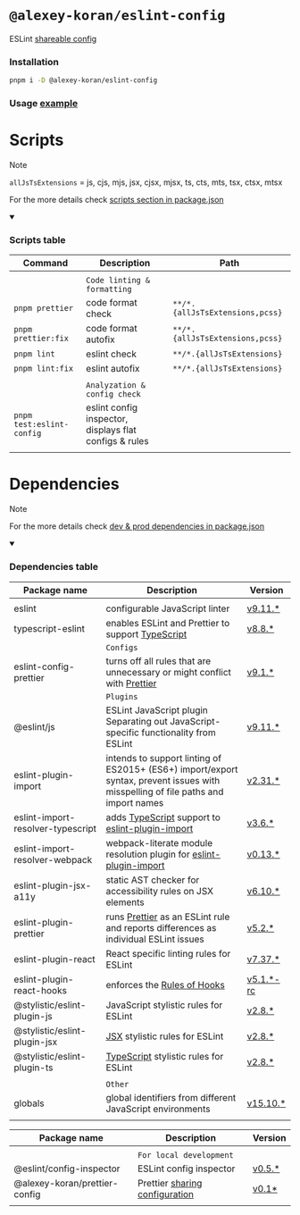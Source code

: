 # `@alexey-koran/eslint-config`

ESLint [shareable config](https://eslint.org/docs/latest/extend/shareable-configs)

### Installation

```bash
pnpm i -D @alexey-koran/eslint-config
```

### Usage [example](https://github.com/alexey-koran/react-template/blob/main/eslint.config.js)

# Scripts

> [!NOTE]
>
> `allJsTsExtensions` = js, cjs, mjs, jsx, cjsx, mjsx, ts, cts, mts, tsx, ctsx, mtsx
>
> For the more details check [scripts section in package.json](./package.json#L9)

<details open>

<summary><h3>Scripts table</h3></summary>

| Command                   | Description                                            | Path                            |
| ------------------------- | ------------------------------------------------------ | ------------------------------- |
|                           |                                                        |                                 |
|                           | `Code linting & formatting`                            |                                 |
| `pnpm prettier`           | code format check                                      | `**/*.{allJsTsExtensions,pcss}` |
| `pnpm prettier:fix`       | code format autofix                                    | `**/*.{allJsTsExtensions,pcss}` |
| `pnpm lint`               | eslint check                                           | `**/*.{allJsTsExtensions}`      |
| `pnpm lint:fix`           | eslint autofix                                         | `**/*.{allJsTsExtensions}`      |
|                           |                                                        |                                 |
|                           | `Analyzation & config check`                           |                                 |
| `pnpm test:eslint-config` | eslint config inspector, displays flat configs & rules |                                 |
|                           |                                                        |                                 |

</details>

# Dependencies

> [!NOTE]
>
> For the more details check [dev & prod dependencies in package.json](./package.json#L27)

<details open>

<summary><h3>Dependencies table</h3></summary>

| Package name                      | Description                                                                                                                             | Version                                                                   |
| --------------------------------- | --------------------------------------------------------------------------------------------------------------------------------------- | ------------------------------------------------------------------------- |
|                                   |                                                                                                                                         |                                                                           |
| eslint                            | configurable JavaScript linter                                                                                                          | [v9.11.\*](https://eslint.org/)                                           |
| typescript-eslint                 | enables ESLint and Prettier to support [TypeScript](https://www.typescriptlang.org/)                                                    | [v8.8.\*](https://typescript-eslint.io/)                                  |
|                                   | `Configs`                                                                                                                               |                                                                           |
| eslint-config-prettier            | turns off all rules that are unnecessary or might conflict with [Prettier](https://github.com/prettier/prettier)                        | [v9.1.\*](https://github.com/prettier/eslint-config-prettier)             |
|                                   | `Plugins`                                                                                                                               |                                                                           |
| @eslint/js                        | ESLint JavaScript plugin Separating out JavaScript-specific functionality from ESLint                                                   | [v9.11.\*](https://www.npmjs.com/package/@eslint/js)                      |
| eslint-plugin-import              | intends to support linting of ES2015+ (ES6+) import/export syntax, prevent issues with misspelling of file paths and import names       | [v2.31.\*](https://github.com/import-js/eslint-plugin-import)             |
| eslint-import-resolver-typescript | adds [TypeScript](https://www.typescriptlang.org/) support to [eslint-plugin-import](https://github.com/import-js/eslint-plugin-import) | [v3.6.\*](https://github.com/import-js/eslint-import-resolver-typescript) |
| eslint-import-resolver-webpack    | webpack-literate module resolution plugin for [eslint-plugin-import](https://www.npmjs.com/package/eslint-plugin-import)                | [v0.13.\*](https://www.npmjs.com/package/eslint-import-resolver-webpack)  |
| eslint-plugin-jsx-a11y            | static AST checker for accessibility rules on JSX elements                                                                              | [v6.10.\*](https://github.com/jsx-eslint/eslint-plugin-jsx-a11y)          |
| eslint-plugin-prettier            | runs [Prettier](https://github.com/prettier/prettier) as an ESLint rule and reports differences as individual ESLint issues             | [v5.2.\*](https://github.com/prettier/eslint-plugin-prettier)             |
| eslint-plugin-react               | React specific linting rules for ESLint                                                                                                 | [v7.37.\*](https://github.com/jsx-eslint/eslint-plugin-react)             |
| eslint-plugin-react-hooks         | enforces the [Rules of Hooks](https://react.dev/reference/rules/rules-of-hooks)                                                         | [v5.1.\*-rc](https://www.npmjs.com/package/eslint-plugin-react-hooks)     |
| @stylistic/eslint-plugin-js       | JavaScript stylistic rules for ESLint                                                                                                   | [v2.8.\*](https://www.npmjs.com/package/@stylistic/eslint-plugin-js)      |
| @stylistic/eslint-plugin-jsx      | [JSX](https://react.dev/learn/writing-markup-with-jsx) stylistic rules for ESLint                                                       | [v2.8.\*](https://www.npmjs.com/package/@stylistic/eslint-plugin-jsx)     |
| @stylistic/eslint-plugin-ts       | [TypeScript](https://www.typescriptlang.org/) stylistic rules for ESLint                                                                | [v2.8.\*](https://www.npmjs.com/package/@stylistic/eslint-plugin-ts)      |
|                                   |                                                                                                                                         |                                                                           |
|                                   | `Other`                                                                                                                                 |                                                                           |
| globals                           | global identifiers from different JavaScript environments                                                                               | [v15.10.\*](https://github.com/sindresorhus/globals)                      |
|                                   |                                                                                                                                         |                                                                           |

| Package name                  | Description                                                                                             | Version                                                   |
| ----------------------------- | ------------------------------------------------------------------------------------------------------- | --------------------------------------------------------- |
|                               |                                                                                                         |                                                           |
|                               | `For local development`                                                                                 |                                                           |
| @eslint/config-inspector      | ESLint config inspector                                                                                 | [v0.5.\*](https://github.com/eslint/config-inspector)     |
| @alexey-koran/prettier-config | Prettier [sharing configuration](https://prettier.io/docs/en/configuration.html#sharing-configurations) | [v0.1\*](https://npmjs.com/@alexey-koran/prettier-config) |
|                               |                                                                                                         |                                                           |

</details>
